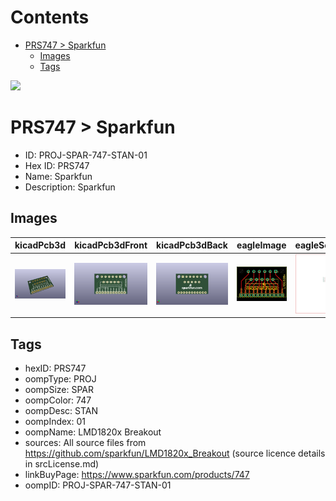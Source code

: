 



Contents
========

* [PRS747 > Sparkfun](#prs747--sparkfun)
	* [Images](#images)
	* [Tags](#tags)
  
![][im]
# PRS747 > Sparkfun

- ID: PROJ-SPAR-747-STAN-01
- Hex ID: PRS747
- Name: Sparkfun
- Description: Sparkfun

## Images
  
  

|kicadPcb3d|kicadPcb3dFront|kicadPcb3dBack|eagleImage|eagleSchemImage|
| :---: | :---: | :---: | :---: | :---: |
|[![kicadPcb3d](kicadPcb3d_140.png)](kicadPcb3d.png)|[![kicadPcb3dFront](kicadPcb3dFront_140.png)](kicadPcb3dFront.png)|[![kicadPcb3dBack](kicadPcb3dBack_140.png)](kicadPcb3dBack.png)|[![eagleImage](eagleImage_140.png)](eagleImage.png)|[![eagleSchemImage](eagleSchemImage_140.png)](eagleSchemImage.png)|

## Tags

- hexID: PRS747
- oompType: PROJ
- oompSize: SPAR
- oompColor: 747
- oompDesc: STAN
- oompIndex: 01
- oompName: LMD1820x Breakout
- sources: All source files from https://github.com/sparkfun/LMD1820x_Breakout (source licence details in srcLicense.md)
- linkBuyPage: https://www.sparkfun.com/products/747
- oompID: PROJ-SPAR-747-STAN-01



[im]: kicadPcb3d_450.png
